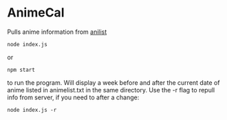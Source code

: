 AnimeCal
======

Pulls anime information from [anilist](https://anilist-api.readthedocs.io/en/latest/)

    node index.js
or

    npm start
to run the program. Will display a week before and after the current date of
anime listed in animelist.txt in the same directory.
Use the -r flag to repull info from server, if you need to after a change:

    node index.js -r
